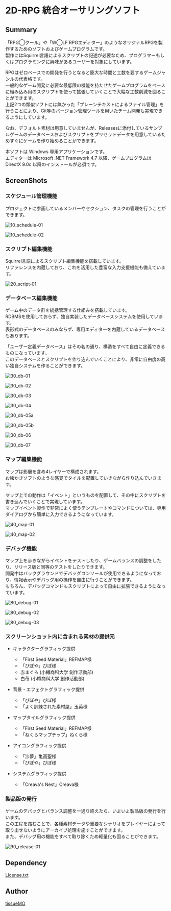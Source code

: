 # 2D-RPG 統合オーサリングソフト

## Summary

「RPG◯クール」や「W◯LF RPGエディター」のようなオリジナルRPGを製作するためのソフトおよびゲームプログラムです。  
製作にはSquirrel言語によるスクリプトの記述が必要なため、プログラマーもしくはプログラミングに興味があるユーザーを対象にしています。  

RPGはゼロベースでの開発を行うとなると膨大な時間と工数を要するゲームジャンルの代表格です。  
一般的なゲーム開発に必要な最低限の機能を持たせたゲームプログラムをベースに組み込み用のスクリプトを使って拡張していくことで大幅な工数削減を図ることができます。  
上記2つの類似ソフトには無かった「プレーンテキストによるファイル管理」を行うことにより、Git等のバージョン管理ツールを用いたチーム開発も実現できるようにしています。  

なお、デフォルト素材は用意していませんが、Releasesに添付しているサンプルゲームのデータベースおよびスクリプトをプリセットデータを用意しているためすぐにゲームを作り始めることができます。

本ソフトは Windows 専用アプリケーションです。  
エディターは Microsoft .NET Framework 4.7 以降、ゲームプログラムは DirectX 9.0c 以降のインストールが必須です。  


## ScreenShots

### スケジュール管理機能

プロジェクトに参画しているメンバーやセクション、タスクの管理を行うことができます。  

![10_schedule-01](https://user-images.githubusercontent.com/20965271/81160577-33e20080-8fc5-11ea-8d77-ac244fb47b96.png)

![10_schedule-02](https://user-images.githubusercontent.com/20965271/81160579-35132d80-8fc5-11ea-9902-88befd5a1f06.png)


### スクリプト編集機能

Squirrel言語によるスクリプト編集機能を搭載しています。  
リファレンスを内蔵しており、これを活用した豊富な入力支援機能も備えています。

![20_script-01](https://user-images.githubusercontent.com/20965271/81160582-36445a80-8fc5-11ea-8cd7-fbfce212fc6f.png)


### データベース編集機能

ゲーム中のデータ群を統括管理する仕組みを搭載しています。  
RDBMSを使用しておらず、独自実装したデータベースシステムを使用しています。  
表形式のデータベースのみならず、専用エディターを内蔵しているデータベースもあります。  

「ユーザー定義データベース」はその名の通り、構造をすべて自由に定義できるものになっています。  
このデータベースとスクリプトを作り込んでいくことにより、非常に自由度の高い独自システムを作ることができます。  

![30_db-01](https://user-images.githubusercontent.com/20965271/81160587-380e1e00-8fc5-11ea-834e-b9b5024b57f0.png)

![30_db-02](https://user-images.githubusercontent.com/20965271/81160592-38a6b480-8fc5-11ea-9449-f41d6b5a04f1.png)

![30_db-03](https://user-images.githubusercontent.com/20965271/81160595-39d7e180-8fc5-11ea-81b3-b062cf44e5fe.png)

![30_db-04](https://user-images.githubusercontent.com/20965271/81160597-3a707800-8fc5-11ea-8920-4dc320c61d2a.png)

![30_db-05a](https://user-images.githubusercontent.com/20965271/81160602-3c3a3b80-8fc5-11ea-92a9-0a65f45eb454.png)

![30_db-05b](https://user-images.githubusercontent.com/20965271/81160606-3e9c9580-8fc5-11ea-9f84-42dc83b7391a.gif)

![30_db-06](https://user-images.githubusercontent.com/20965271/81160613-40665900-8fc5-11ea-87cd-4363bcdbca34.png)

![30_db-07](https://user-images.githubusercontent.com/20965271/81160616-40feef80-8fc5-11ea-8888-129ead790bf7.png)


### マップ編集機能

マップは影層を含め4レイヤーで構成されます。  
お絵かきソフトのような感覚でタイルを配置していきながら作り込んでいきます。  

マップ上での動作は「イベント」というものを配置して、その中にスクリプトを書き込んでいくことで実現しています。  
マップイベント製作で非常によく使うテンプレートやコマンドについては、専用ダイアログから簡単に入力できるようになっています。  

![40_map-01](https://user-images.githubusercontent.com/20965271/81160621-42301c80-8fc5-11ea-8553-497583f9faeb.jpg)

![40_map-02](https://user-images.githubusercontent.com/20965271/81160624-452b0d00-8fc5-11ea-9d7b-5262c10ce95e.png)


### デバッグ機能

マップ上を歩きながらイベントをテストしたり、ゲームバランスの調整をしたり、リリース版と同等のテストをしたりできます。  
開発中はバックグラウンドでデバッグコンソールが使用できるようになっており、情報表示やデバッグ用の操作を自由に行うことができます。  
もちろん、デバッグコマンドもスクリプトによって自由に拡張できるようになっています。  

![80_debug-01](https://user-images.githubusercontent.com/20965271/81160627-465c3a00-8fc5-11ea-8ac6-44e83f02b557.png)

![80_debug-02](https://user-images.githubusercontent.com/20965271/81160632-46f4d080-8fc5-11ea-8e97-a8813b28e8c1.png)

![80_debug-03](https://user-images.githubusercontent.com/20965271/81160636-478d6700-8fc5-11ea-9ca8-8d98abecdb8d.jpg)


### スクリーンショット内に含まれる素材の提供元

- キャラクターグラフィック提供
  - 「First Seed Material」REFMAP様
  - 「ぴぽや」ぴぽ様
  - 赤まぐろ (小樽商科大学 創作活動部)
  - 白苺 (小樽商科大学 創作活動部)

- 背景・エフェクトグラフィック提供
  - 「ぴぽや」ぴぽ様
  - 「よく訓練された素材屋」玉英様

- マップタイルグラフィック提供
  - 「First Seed Material」REFMAP様
  - 「ねくらマップチップ」ねくら様

- アイコングラフィック提供
  - 「沙夢」亀高聖様
  - 「ぴぽや」ぴぽ様

- システムグラフィック提供
  - 「Creava's Nest」Creava様


### 製品版の発行

ゲームのデバッグとバランス調整を一通り終えたら、いよいよ製品版の発行を行います。  
この工程を踏むことで、各種素材データや重要なシナリオをプレイヤーによって取り出せないようにアーカイブ処理を施すことができます。  
また、デバッグ用の機能をすべて取り除くため軽量化も図ることができます。

![90_release-01](https://user-images.githubusercontent.com/20965271/81160640-48be9400-8fc5-11ea-9be7-a5dc65867c6d.png)


## Dependency

[License.txt](Editor/PlainText/License.txt)


## Author

[tissueMO](https://github.com/tissueMO)
